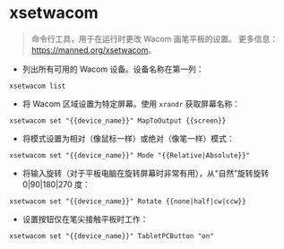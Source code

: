 # xsetwacom

> 命令行工具，用于在运行时更改 Wacom 画笔平板的设置。
> 更多信息：<https://manned.org/xsetwacom>。

- 列出所有可用的 Wacom 设备。设备名称在第一列：

`xsetwacom list`

- 将 Wacom 区域设置为特定屏幕。使用 `xrandr` 获取屏幕名称：

`xsetwacom set "{{device_name}}" MapToOutput {{screen}}`

- 将模式设置为相对（像鼠标一样）或绝对（像笔一样）模式：

`xsetwacom set "{{device_name}}" Mode "{{Relative|Absolute}}"`

- 将输入旋转（对于平板电脑在旋转屏幕时非常有用），从“自然”旋转旋转 0|90|180|270 度：

`xsetwacom set "{{device_name}}" Rotate {{none|half|cw|ccw}}`

- 设置按钮仅在笔尖接触平板时工作：

`xsetwacom set "{{device_name}}" TabletPCButton "on"`